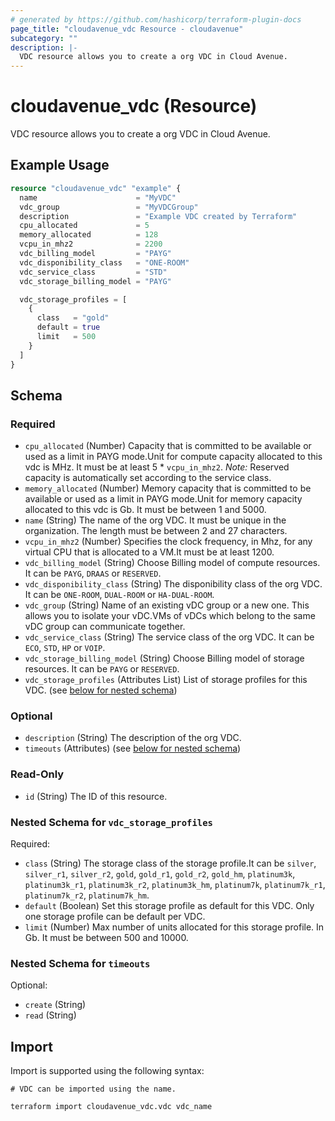 ```yaml
---
# generated by https://github.com/hashicorp/terraform-plugin-docs
page_title: "cloudavenue_vdc Resource - cloudavenue"
subcategory: ""
description: |-
  VDC resource allows you to create a org VDC in Cloud Avenue.
---
```


# cloudavenue_vdc (Resource)

VDC resource allows you to create a org VDC in Cloud Avenue.

## Example Usage

```terraform
resource "cloudavenue_vdc" "example" {
  name                      = "MyVDC"
  vdc_group                 = "MyVDCGroup"
  description               = "Example VDC created by Terraform"
  cpu_allocated             = 5
  memory_allocated          = 128
  vcpu_in_mhz2              = 2200
  vdc_billing_model         = "PAYG"
  vdc_disponibility_class   = "ONE-ROOM"
  vdc_service_class         = "STD"
  vdc_storage_billing_model = "PAYG"

  vdc_storage_profiles = [
    {
      class   = "gold"
      default = true
      limit   = 500
    }
  ]
}
```

<!-- schema generated by tfplugindocs -->
## Schema

### Required

- `cpu_allocated` (Number) Capacity that is committed to be available or used as a limit in PAYG mode.Unit for compute capacity allocated to this vdc is MHz. It must be at least 5 * `vcpu_in_mhz2`.
 *Note:* Reserved capacity is automatically set according to the service class.
- `memory_allocated` (Number) Memory capacity that is committed to be available or used as a limit in PAYG mode.Unit for memory capacity allocated to this vdc is Gb. It must be between 1 and 5000.
- `name` (String) The name of the org VDC. It must be unique in the organization. The length must be between 2 and 27 characters.
- `vcpu_in_mhz2` (Number) Specifies the clock frequency, in Mhz, for any virtual CPU that is allocated to a VM.It must be at least 1200.
- `vdc_billing_model` (String) Choose Billing model of compute resources. It can be `PAYG`, `DRAAS` or `RESERVED`.
- `vdc_disponibility_class` (String) The disponibility class of the org VDC. It can be `ONE-ROOM`, `DUAL-ROOM` or `HA-DUAL-ROOM`.
- `vdc_group` (String) Name of an existing vDC group or a new one. This allows you to isolate your vDC.VMs of vDCs which belong to the same vDC group can communicate together.
- `vdc_service_class` (String) The service class of the org VDC. It can be `ECO`, `STD`, `HP` or `VOIP`.
- `vdc_storage_billing_model` (String) Choose Billing model of storage resources. It can be `PAYG` or `RESERVED`.
- `vdc_storage_profiles` (Attributes List) List of storage profiles for this VDC. (see [below for nested schema](#nestedatt--vdc_storage_profiles))

### Optional

- `description` (String) The description of the org VDC.
- `timeouts` (Attributes) (see [below for nested schema](#nestedatt--timeouts))

### Read-Only

- `id` (String) The ID of this resource.

<a id="nestedatt--vdc_storage_profiles"></a>
### Nested Schema for `vdc_storage_profiles`

Required:

- `class` (String) The storage class of the storage profile.It can be `silver`, `silver_r1`, `silver_r2`, `gold`, `gold_r1`, `gold_r2`, `gold_hm`, `platinum3k`, `platinum3k_r1`, `platinum3k_r2`, `platinum3k_hm`, `platinum7k`, `platinum7k_r1`, `platinum7k_r2`, `platinum7k_hm`.
- `default` (Boolean) Set this storage profile as default for this VDC. Only one storage profile can be default per VDC.
- `limit` (Number) Max number of units allocated for this storage profile. In Gb. It must be between 500 and 10000.


<a id="nestedatt--timeouts"></a>
### Nested Schema for `timeouts`

Optional:

- `create` (String)
- `read` (String)

## Import

Import is supported using the following syntax:

```shell
# VDC can be imported using the name.

terraform import cloudavenue_vdc.vdc vdc_name
```
